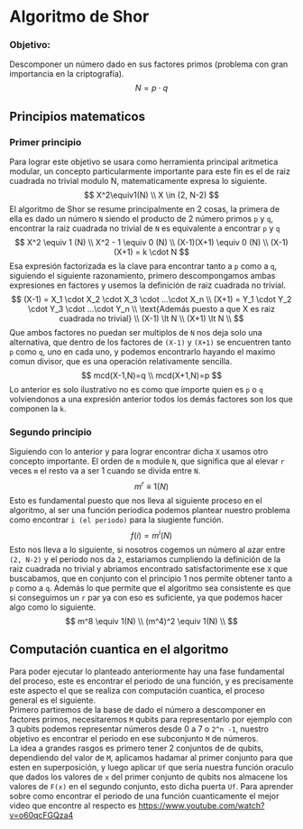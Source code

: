 # Algoritmo de Shor

### Objetivo:
Descomponer un número dado en sus factores primos (problema con gran importancia en la criptografía).
$$
N = p \cdot q
$$
## Principios matematicos
### Primer principio
Para lograr este objetivo se usara como herramienta principal aritmetica modular, un concepto particularmente importante para este fin es el de raiz cuadrada no trivial modulo N, matematicamente expresa lo siguiente.
$$
X^2\equiv1(N) \\
X \in (2, N-2)
$$
El algoritmo de Shor se resume principalmente en 2 cosas, la primera de ella es  dado un número `N` siendo el producto de 2 número primos `p` y `q`, encontrar la raiz cuadrada no trivial de `N` es equivalente a encontrar `p` y `q`
$$
X^2 \equiv 1 (N) \\
X^2 - 1 \equiv 0 (N) \\
(X-1)(X+1) \equiv 0 (N) \\
(X-1)(X+1) = k \cdot N 
$$
Esa expresión factorizada es la clave para encontrar tanto a `p` como a `q`, siguiendo el siguiente razonamiento, primero descompongamos ambas expresiones en factores y usemos la definición de raiz cuadrada no trivial.
$$
(X-1) = X_1 \cdot X_2 \cdot X_3 \cdot ...\cdot X_n \\
(X+1) = Y_1 \cdot Y_2 \cdot Y_3 \cdot ...\cdot Y_n  \\
\text{Además puesto a que X es raiz cuadrada no trivial} \\
(X-1) \lt N \\
(X+1) \lt N \\
$$
Que ambos factores no puedan ser multiplos de `N` nos deja solo una alternativa, que dentro de los factores de `(X-1)` y `(X+1)` se encuentren tanto `p` como `q`, uno en cada uno, y podemos encontrarlo hayando el maximo comun divisor, que es una operación relativamente sencilla.
$$
mcd(X-1,N)=q \\
mcd(X+1,N)=p
$$
Lo anterior es solo ilustrativo no es como que importe quien es `p` o `q` volviendonos a una expresión anterior todos los demás factores son los que componen la `k`.
### Segundo principio
Siguiendo con lo anterior y para lograr encontrar dicha `X` usamos otro concepto importante. El orden de `m` module `N`, que significa que al elevar `r` veces `m` el resto va a ser 1 cuando se divida entre `N`.
$$
m^r \equiv 1 (N)
$$
Esto es fundamental puesto que nos lleva al siguiente proceso en el algoritmo, al ser una función periodica podemos plantear nuestro problema como encontrar `i (el periodo)` para la siugiente función.
$$
f(i) = m^i(N)
$$
Esto nos lleva a lo siguiente, si nosotros cogemos un número al azar entre `(2, N-2)` y el periodo nos da `2`, estariamos cumpliendo la definición de la raiz cuadrada no trivial y abriamos encontrado satisfactorimente ese `X` que buscabamos, que en conjunto con el principio 1 nos permite obtener tanto a `p` como a `q`. Además lo que permite que el algoritmo sea consistente es que si conseguimos un `r` par ya con eso es suficiente, ya que podemos hacer algo como lo siguiente.
$$
m^8 \equiv 1(N) \\
(m^4)^2 \equiv 1(N) \\
$$

## Computación cuantica en el algoritmo
Para poder ejecutar lo planteado anteriormente hay una fase fundamental del proceso, este es encontrar el periodo de una función, y es precisamente este aspecto el que se realiza con computación cuantica, el proceso general es el siguiente. \
Primero partiremos de la base de dado el número a descomponer en factores primos, necesitaremos `M` qubits para representarlo por ejemplo con 3 qubits podemos representar números desde 0 a 7 o `2^n -1`, nuestro objetivo es encontrar el periodo en ese subconjunto `M` de números. \
La idea a grandes rasgos es primero tener 2 conjuntos de de qubits, dependiendo del valor de `M`, aplicamos hadamar al primer conjunto para que esten en superposición, y luego aplicar `Uf` que sería nuestra función oraculo que dados los valores de `x` del primer conjunto de qubits nos almacene los valores de `F(x)` en el segundo conjunto, esto dicha puerta `Uf`. Para aprender sobre como encontrar el periodo de una función cuanticamente el mejor video que encontre al respecto es https://www.youtube.com/watch?v=o60qcFGQza4
